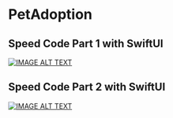 # PetAdoption

## Speed Code Part 1 with SwiftUI
[![IMAGE ALT TEXT](http://img.youtube.com/vi/Zm_HxZjBQNs/0.jpg)](http://www.youtube.com/watch?v=Zm_HxZjBQNs "Speed Code Part 1")


## Speed Code Part 2 with SwiftUI
[![IMAGE ALT TEXT](http://img.youtube.com/vi/4OvgQOKb3ps/0.jpg)](http://www.youtube.com/watch?v=4OvgQOKb3ps "Speed Code Part 2")
